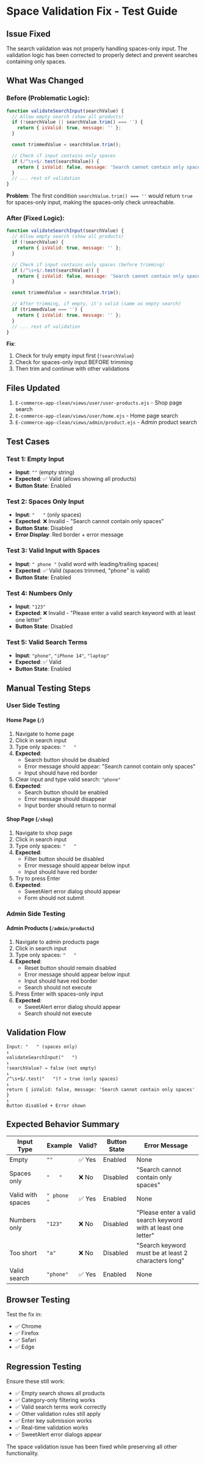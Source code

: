 # Space Validation Fix - Test Guide

## Issue Fixed
The search validation was not properly handling spaces-only input. The validation logic has been corrected to properly detect and prevent searches containing only spaces.

## What Was Changed

### Before (Problematic Logic):
```javascript
function validateSearchInput(searchValue) {
  // Allow empty search (show all products)
  if (!searchValue || searchValue.trim() === '') {
    return { isValid: true, message: '' };
  }

  const trimmedValue = searchValue.trim();

  // Check if input contains only spaces
  if (/^\s+$/.test(searchValue)) {
    return { isValid: false, message: 'Search cannot contain only spaces' };
  }
  // ... rest of validation
}
```

**Problem**: The first condition `searchValue.trim() === ''` would return `true` for spaces-only input, making the spaces-only check unreachable.

### After (Fixed Logic):
```javascript
function validateSearchInput(searchValue) {
  // Allow empty search (show all products)
  if (!searchValue) {
    return { isValid: true, message: '' };
  }

  // Check if input contains only spaces (before trimming)
  if (/^\s+$/.test(searchValue)) {
    return { isValid: false, message: 'Search cannot contain only spaces' };
  }

  const trimmedValue = searchValue.trim();

  // After trimming, if empty, it's valid (same as empty search)
  if (trimmedValue === '') {
    return { isValid: true, message: '' };
  }
  // ... rest of validation
}
```

**Fix**: 
1. Check for truly empty input first (`!searchValue`)
2. Check for spaces-only input BEFORE trimming
3. Then trim and continue with other validations

## Files Updated
1. `E-commerce-app-clean/views/user/user-products.ejs` - Shop page search
2. `E-commerce-app-clean/views/user/home.ejs` - Home page search  
3. `E-commerce-app-clean/views/admin/product.ejs` - Admin product search

## Test Cases

### Test 1: Empty Input
- **Input**: `""` (empty string)
- **Expected**: ✅ Valid (allows showing all products)
- **Button State**: Enabled

### Test 2: Spaces Only Input
- **Input**: `"   "` (only spaces)
- **Expected**: ❌ Invalid - "Search cannot contain only spaces"
- **Button State**: Disabled
- **Error Display**: Red border + error message

### Test 3: Valid Input with Spaces
- **Input**: `" phone "` (valid word with leading/trailing spaces)
- **Expected**: ✅ Valid (spaces trimmed, "phone" is valid)
- **Button State**: Enabled

### Test 4: Numbers Only
- **Input**: `"123"`
- **Expected**: ❌ Invalid - "Please enter a valid search keyword with at least one letter"
- **Button State**: Disabled

### Test 5: Valid Search Terms
- **Input**: `"phone"`, `"iPhone 14"`, `"laptop"`
- **Expected**: ✅ Valid
- **Button State**: Enabled

## Manual Testing Steps

### User Side Testing

#### Home Page (`/`)
1. Navigate to home page
2. Click in search input
3. Type only spaces: `"   "`
4. **Expected**: 
   - Search button should be disabled
   - Error message should appear: "Search cannot contain only spaces"
   - Input should have red border
5. Clear input and type valid search: `"phone"`
6. **Expected**:
   - Search button should be enabled
   - Error message should disappear
   - Input border should return to normal

#### Shop Page (`/shop`)
1. Navigate to shop page
2. Click in search input
3. Type only spaces: `"   "`
4. **Expected**:
   - Filter button should be disabled
   - Error message should appear below input
   - Input should have red border
5. Try to press Enter
6. **Expected**:
   - SweetAlert error dialog should appear
   - Form should not submit

### Admin Side Testing

#### Admin Products (`/admin/products`)
1. Navigate to admin products page
2. Click in search input
3. Type only spaces: `"   "`
4. **Expected**:
   - Reset button should remain disabled
   - Error message should appear below input
   - Input should have red border
   - Search should not execute
5. Press Enter with spaces-only input
6. **Expected**:
   - SweetAlert error dialog should appear
   - Search should not execute

## Validation Flow

```
Input: "   " (spaces only)
↓
validateSearchInput("   ")
↓
!searchValue? → false (not empty)
↓
/^\s+$/.test("   ")? → true (only spaces)
↓
return { isValid: false, message: 'Search cannot contain only spaces' }
↓
Button disabled + Error shown
```

## Expected Behavior Summary

| Input Type | Example | Valid? | Button State | Error Message |
|------------|---------|--------|--------------|---------------|
| Empty | `""` | ✅ Yes | Enabled | None |
| Spaces only | `"   "` | ❌ No | Disabled | "Search cannot contain only spaces" |
| Valid with spaces | `" phone "` | ✅ Yes | Enabled | None |
| Numbers only | `"123"` | ❌ No | Disabled | "Please enter a valid search keyword with at least one letter" |
| Too short | `"a"` | ❌ No | Disabled | "Search keyword must be at least 2 characters long" |
| Valid search | `"phone"` | ✅ Yes | Enabled | None |

## Browser Testing
Test the fix in:
- ✅ Chrome
- ✅ Firefox  
- ✅ Safari
- ✅ Edge

## Regression Testing
Ensure these still work:
- ✅ Empty search shows all products
- ✅ Category-only filtering works
- ✅ Valid search terms work correctly
- ✅ Other validation rules still apply
- ✅ Enter key submission works
- ✅ Real-time validation works
- ✅ SweetAlert error dialogs appear

The space validation issue has been fixed while preserving all other functionality.
